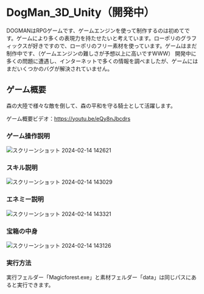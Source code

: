 # DogMan_3D_Unity（開発中）
DOGMANはRPGゲームです、ゲームエンジンを使って制作するのは初めてです。ゲームにより多くの表現力を持たせたいと考えています。ローポリのグラフィックスが好きですので、ローポリのフリー素材を使っています。ゲームはまだ制作中です、（ゲームエンジンの難しさが予想以上に高いですWWW）
開発中に多くの問題に遭遇し、インターネットで多くの情報を調べましたが、ゲームにはまだいくつかのバグが解決されていません。

## ゲーム概要
森の大陸で様々な敵を倒して、森の平和を守る騎士として活躍します。

ゲーム概要ビデオ：https://youtu.be/eQy8nJbcdrs

### ゲーム操作説明
![スクリーンショット 2024-02-14 142621](https://github.com/kola122/MagicForest_2D/assets/134193283/e15e775a-d954-40a0-8716-0d45c27b8a74)

### スキル説明
![スクリーンショット 2024-02-14 143029](https://github.com/kola122/MagicForest_2D/assets/134193283/4c010f2e-10c8-48d2-b584-2a34406e18ab)

### エネミー説明
![スクリーンショット 2024-02-14 143321](https://github.com/kola122/MagicForest_2D/assets/134193283/bd2cd71c-71cd-4fd5-b24e-7b154ea7eb90)

### 宝箱の中身
![スクリーンショット 2024-02-14 143126](https://github.com/kola122/MagicForest_2D/assets/134193283/80ea43fd-1558-49bd-8ae4-5ae0c5e79e17)
### 実行方法
実行フェルダー「Magicforest.exe」と素材フェルダー「data」は同じパスにあると実行できます。
